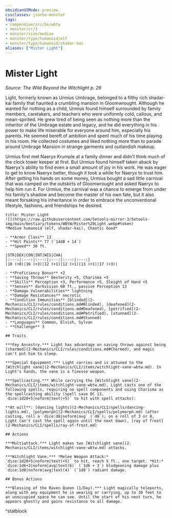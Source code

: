 ```yaml
---
obsidianUIMode: preview
cssclasses: json5e-monster
tags:
- compendium/src/5e/wbtw
- monster/cr/3
- monster/size/medium
- monster/type/humanoid/elf
- monster/type/humanoid/shadar-kai
aliases: ["Mister Light"]
---
```

# Mister Light
*Source: The Wild Beyond the Witchlight p. 26*  

Light, formerly known as Urmius Umbrage, belonged to a filthy rich shadar-kai family that haunted a crumbling mansion in Gloomwrought. Although he wanted for nothing as a child, Urmius found himself surrounded by family members, caretakers, and teachers who were uniformly cold, callous, and mean-spirited. He grew tired of being seen as nothing more than the inheritor of the Umbrage estate and legacy, and he did everything in his power to make life miserable for everyone around him, especially his parents. He seemed bereft of ambition and spent much of his time playing in his room. He collected costumes and liked nothing more than to parade around Umbrage Mansion in strange garments and outlandish makeup.

Urmius first met Naeryx Krumple at a family dinner and didn't think much of the clock tower keeper at first. But Urmius found himself taken aback by Naeryx's ability to find even a small amount of joy in his work. He was eager to get to know Naeryx better, though it took a while for Naeryx to trust him. After getting his hands on some money, Urmius bought a sad little carnival that was camped on the outskirts of Gloomwrought and asked Naeryx to help him run it. For Urmius, the carnival was a chance to emerge from under his family's shadow and become the master of his own fate, but it also meant forsaking his inheritance in order to embrace the unconventional lifestyle, fashions, and friendships he desired.

```ad-statblock
title: Mister Light
![](https://raw.githubusercontent.com/5etools-mirror-3/5etools-img/main/bestiary/tokens/WBtW/Mister%20Light.webp#token)
*Medium humanoid (elf, shadar-kai), Chaotic Good*

- **Armor Class** 13
- **Hit Points** 77 (`14d8 + 14`)
- **Speed** 30 ft.

|STR|DEX|CON|INT|WIS|CHA|
|:---:|:---:|:---:|:---:|:---:|:---:|
|10 (+0)|16 (+3)|12 (+1)|12 (+1)|13 (+1)|17 (+3)|

- **Proficiency Bonus** +2
- **Saving Throws** Dexterity +5, Charisma +5
- **Skills** Perception +3, Performance +5, Sleight of Hand +5
- **Senses** darkvision 60 ft., passive Perception 13
- **Damage Vulnerabilities** lightning
- **Damage Resistances** necrotic
- **Condition Immunities** [blinded](2-Mechanics/CLI/rules/conditions.md#Blinded), [deafened](2-Mechanics/CLI/rules/conditions.md#Deafened), [petrified](2-Mechanics/CLI/rules/conditions.md#Petrified), [stunned](2-Mechanics/CLI/rules/conditions.md#Stunned)
- **Languages** Common, Elvish, Sylvan
- **Challenge** 3

## Traits

***Fey Ancestry.*** Light has advantage on saving throws against being [charmed](2-Mechanics/CLI/rules/conditions.md#Charmed), and magic can't put him to sleep.

***Special Equipment.*** Light carries and is attuned to the [Witchlight vane](2-Mechanics/CLI/items/witchlight-vane-wbtw.md). In Light's hands, the vane is a finesse weapon.

***Spellcasting.*** While carrying the [Witchlight vane](2-Mechanics/CLI/items/witchlight-vane-wbtw.md), Light casts one of the following spells, requiring no spell components and using Charisma as the spellcasting ability (spell save DC 13, `dice:1d20+5|noform|text(+5)` to hit with spell attacks):

**At will**: [dancing lights](2-Mechanics/CLI/spells/dancing-lights.md), [polymorph](2-Mechanics/CLI/spells/polymorph.md) (after casting, roll a `dice:d8|noform|avg` (`d8`); on a roll of 3 or 8, Light can't cast the spell again until the next dawn), [ray of frost](2-Mechanics/CLI/spells/ray-of-frost.md)

## Actions

***Multiattack.*** Light makes two [Witchlight vane](2-Mechanics/CLI/items/witchlight-vane-wbtw.md) attacks.

***Witchlight Vane.*** *Melee Weapon Attack:* `dice:1d20+5|noform|text(+5)` to hit, reach 5 ft., one target. *Hit:* `dice:1d6+3|noform|avg|text(6)` (`1d6 + 3`) bludgeoning damage plus `dice:1d8|noform|avg|text(4)` (`1d8`) radiant damage.

## Bonus Actions

***Blessing of the Raven Queen (1/Day).*** Light magically teleports, along with any equipment he is wearing or carrying, up to 30 feet to an unoccupied space he can see. Until the start of his next turn, he appears ghostly and gains resistance to all damage.
```
^statblock
